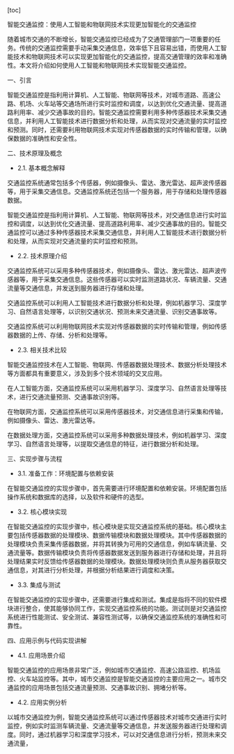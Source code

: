 
[toc]                    
                
                
智能交通监控：使用人工智能和物联网技术实现更加智能化的交通监控

随着城市交通的不断增长，智能交通监控已经成为了交通管理部门一项重要的任务。传统的交通监控需要手动采集交通信息，效率低下且容易出错，而使用人工智能技术和物联网技术可以实现更加智能化的交通监控，提高交通管理的效率和准确性。本文将介绍如何使用人工智能和物联网技术实现智能交通监控。

一、引言

智能交通监控是指利用计算机、人工智能、物联网等技术，对城市道路、高速公路、机场、火车站等交通场所进行实时监控和调度，以达到优化交通流量、提高道路利用率、减少交通事故的目的。智能交通监控需要利用多种传感器技术采集交通信息，并利用人工智能技术进行数据分析和处理，从而实现对交通流量的实时监控和预测。同时，还需要利用物联网技术实现对传感器数据的实时传输和管理，以确保数据的准确性和安全性。

二、技术原理及概念

- 2.1. 基本概念解释

交通监控系统通常包括多个传感器，例如摄像头、雷达、激光雷达、超声波传感器等，用于采集交通信息。交通监控系统还包括一个服务器，用于存储和处理传感器数据。

智能交通监控是指利用计算机、人工智能、物联网等技术，对交通信息进行实时监控和调度，以达到优化交通流量、提高道路利用率、减少交通事故的目的。智能交通监控可以通过多种传感器技术采集交通信息，并利用人工智能技术进行数据分析和处理，从而实现对交通流量的实时监控和预测。

- 2.2. 技术原理介绍

交通监控系统可以采用多种传感器技术，例如摄像头、雷达、激光雷达、超声波传感器等，用于采集交通信息。这些传感器可以实时监测道路状况、车辆流量、交通流量等交通信息，并发送到服务器进行存储和处理。

交通监控系统可以利用人工智能技术进行数据分析和处理，例如机器学习、深度学习、自然语言处理等，以识别交通状况、预测未来交通流量、识别交通事故等。

交通监控系统可以利用物联网技术实现对传感器数据的实时传输和管理，例如传感器数据的上传、存储、分析和处理等。

- 2.3. 相关技术比较

智能交通监控技术在人工智能、物联网、传感器数据处理技术、数据分析处理技术等方面都具有重要意义，涉及到多个技术领域的交叉应用。

在人工智能方面，交通监控系统可以采用机器学习、深度学习、自然语言处理等技术，进行交通流量预测、交通事故识别等。

在物联网方面，交通监控系统可以采用传感器技术，对交通信息进行采集和传输，例如摄像头、雷达、激光雷达等。

在数据处理方面，交通监控系统可以采用多种数据处理技术，例如机器学习、深度学习、自然语言处理等，以提取交通信息的特征，进行数据分析和处理。

三、实现步骤与流程

- 3.1. 准备工作：环境配置与依赖安装

在智能交通监控的实现步骤中，首先需要进行环境配置和依赖安装。环境配置包括操作系统和数据库的选择，以及软件和硬件的选型。

- 3.2. 核心模块实现

在智能交通监控的实现步骤中，核心模块是实现交通监控系统的基础。核心模块主要包括传感器数据的处理模块、数据传输模块和数据处理模块。其中传感器数据的处理模块负责采集传感器数据，并将其转换为可用的交通信息，例如车辆流量、交通流量等。数据传输模块负责将传感器数据发送到服务器进行存储和处理，并且将处理结果实时反馈给传感器数据的处理模块。数据处理模块则负责从服务器获取交通信息，对其进行分析处理，并根据分析结果进行调度和决策。

- 3.3. 集成与测试

在智能交通监控的实现步骤中，还需要进行集成和测试。集成是指将不同的软件模块进行整合，使其能够协同工作，实现交通监控系统的功能。测试则是对交通监控系统进行性能测试、安全测试、兼容性测试等，以确保交通监控系统的准确性和可靠性。

四、应用示例与代码实现讲解

- 4.1. 应用场景介绍

智能交通监控的应用场景非常广泛，例如城市交通监控、高速公路监控、机场监控、火车站监控等。其中，城市交通监控是智能交通监控的主要应用之一。城市交通监控的应用场景包括交通流量预测、交通事故识别、拥堵分析等。

- 4.2. 应用实例分析

以城市交通监控为例，智能交通监控系统可以通过传感器技术对城市交通进行实时监控，例如实时监测车辆流量、交通流量等交通信息，并发送服务器进行处理和调度。同时，通过机器学习和深度学习技术，可以对交通信息进行分析，预测未来交通流量，

